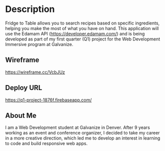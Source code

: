 # Description
Fridge to Table allows you to search recipes based on specific ingredients,
helping you make the most of what you have on hand. This application will use the
Edamam API (https://developer.edamam.com/) and is being developed as
part of my first quarter (Q1) project for the Web Development Immersive program
at Galvanize.

## Wireframe
https://wireframe.cc/VcbJUz

## Deploy URL
https://q1-project-1876f.firebaseapp.com/

## About Me
I am a Web Development student at Galvanize in Denver. After 9 years working
as an event and conference organizer, I decided to take my career
in a more creative direction, which led me to develop an interest in learning to
code and build responsive web apps.
